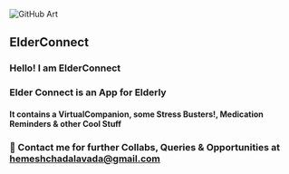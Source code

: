 ![GitHub Art](https://hemesh1234.github.io/images/bg.jpg)
## ElderConnect
### Hello! I am **ElderConnect**
### Elder Connect is an App for Elderly
#### It contains a VirtualCompanion, some Stress Busters!, Medication Reminders & other Cool Stuff
### 💬 Contact me for further Collabs, Queries & Opportunities at [hemeshchadalavada@gmail.com](mailto:hemeshchadalavada@gmail.com)

